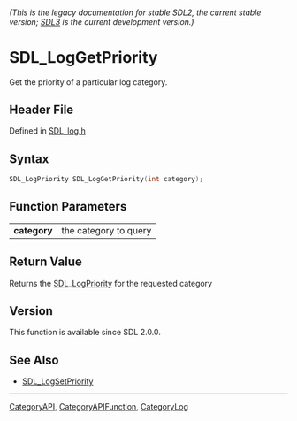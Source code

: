 ###### (This is the legacy documentation for stable SDL2, the current stable version; [SDL3](https://wiki.libsdl.org/SDL3/) is the current development version.)
# SDL_LogGetPriority

Get the priority of a particular log category.

## Header File

Defined in [SDL_log.h](https://github.com/libsdl-org/SDL/blob/SDL2/include/SDL_log.h)

## Syntax

```c
SDL_LogPriority SDL_LogGetPriority(int category);

```

## Function Parameters

|                  |                       |
| ---------------- | --------------------- |
| **category**     | the category to query |

## Return Value

Returns the [SDL_LogPriority](SDL_LogPriority) for the requested category

## Version

This function is available since SDL 2.0.0.

## See Also

- [SDL_LogSetPriority](SDL_LogSetPriority)

----
[CategoryAPI](CategoryAPI), [CategoryAPIFunction](CategoryAPIFunction), [CategoryLog](CategoryLog)

